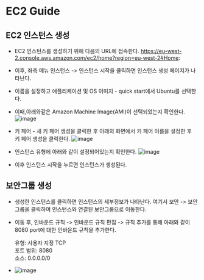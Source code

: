 # EC2 Guide

## EC2 인스턴스 생성
- EC2 인스턴스를 생성하기 위해 다음의 URL에 접속한다.
  https://eu-west-2.console.aws.amazon.com/ec2/home?region=eu-west-2#Home:

- 이후, 좌측 메뉴 인스턴스 -> 인스턴스 시작을 클릭하면 인스턴스 생성 페이지가 나타난다.
- 이름을 설정하고 애플리케이션 및 OS 이미지 - quick start에서 Ubuntu를 선택한다.
- 이때,아래와같은 Amazon Machine Image(AMI)이 선택되었는지 확인한다.
![image](https://github.com/kyusooK/ec2-guide/assets/123912988/fe02d94c-4719-4ee7-8358-ae7e1820446f)
- 키 페어 - 새 키 페어 생성을 클릭한 후 아래의 화면에서 키 페어 이름을 설정한 후 키 페어 생성을 클릭한다.
![image](https://github.com/kyusooK/ec2-guide/assets/123912988/b9b60af8-5880-45c2-98dd-e8abdc48fc8b)
- 인스턴스 유형에 아래와 같이 설정되어있는지 확인한다.
![image](https://github.com/kyusooK/ec2-guide/assets/123912988/05156416-d208-419d-855a-3493a12d7eef)
- 이후 인스턴스 시작을 누르면 인스턴스가 생성된다.

## 보안그룹 생성
- 생성한 인스턴스를 클릭하면 인스턴스의 세부정보가 나타난다. 여기서 보안 -> 보안그룹을 클릭하여 인스턴스와 연결된 보안그룹으로 이동한다.
- 이동 후, 인바운드 규칙 -> 인바운드 규칙 편집 -> 규칙 추가를 통해 아래와 같이 8080 port에 대한 인바운드 규칙을 추가한다.

  유형: 사용자 지정 TCP <br>
  포트 범위: 8080 <br>
  소스: 0.0.0.0/0 <br>
- ![image](https://github.com/kyusooK/ec2-guide/assets/123912988/d59356ae-4f5c-42ea-8ac3-8858f9490c8b)
